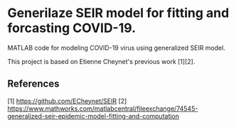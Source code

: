 # Generilaze SEIR model for fitting and forcasting COVID-19.

MATLAB code for modeling COVID-19 virus using generalized SEIR model. 

This project is based on Etienne Cheynet's previous work [1][2].

## References
[1] https://github.com/ECheynet/SEIR
[2] https://www.mathworks.com/matlabcentral/fileexchange/74545-generalized-seir-epidemic-model-fitting-and-computation
